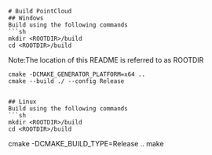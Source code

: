 
```
# Build PointCloud
## Windows
Build using the following commands
```sh
mkdir <ROOTDIR>/build
cd <ROOTDIR>/build
```
Note:The location of this README is referred to as ROOTDIR  


```
cmake -DCMAKE_GENERATOR_PLATFORM=x64 ..
cmake --build ./ --config Release
```

```

## Linux
Build using the following commands
```sh
mkdir <ROOTDIR>/build
cd <ROOTDIR>/build
```

cmake -DCMAKE_BUILD_TYPE=Release ..
make
```
